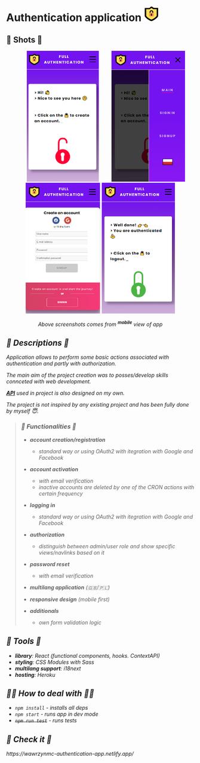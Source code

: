 <h1>Authentication application <img src="src/assets/images/logo.png" height="40px"></h1>

<h2>👀 Shots 👀</h2> 
<p align="center">
    <img src="src/assets/shots/mobile_main.png" height="350px" style="margin: 0 30px;">
    <img src="src/assets/shots/mobile_side.png" height="350px">
    <img src="src/assets/shots/mobile_signup.png" height="350px">
    <img src="src/assets/shots/mobile_main_auth.png" height="350px">
</p>

<p align="center"><i>Above screenshots comes from <sup><strong>mobile</strong></sup> view of app<i></p>

<h2>🧻 Descriptions 🧻</h2>

Application allows to perform some basic actions associated with authentication and partly with authorization.

The main aim of the project creation was to posses/develop skills connceted with web development. 

**[API](https://github.com/wawrzynmc/Authentication-server)** used in project is also designed on my own.

The project is not inspired by any existing project and has been fully done by myself 😇.


> <h3>🦾 Functionalities 🦾</h3>
> 
> - **account creation/registration**
> 
>   - standard way or using OAuth2 with itegration with Google and Facebook
> 
> - **account activation**
>
>   - with email verification
>   - inactive accounts are deleted by one of the CRON actions with certain frequency
> 
> - **logging in**
> 
>   - standard way or using OAuth2 with itegration with Google and Facebook
> 
> - **authorization**
> 
>   - distinguish between admin/user role and show specific views/navlinks based on it
> 
> - **password reset**
> 
>   - with email verification
> 
> - **multilang application** (🇬🇧/🇵🇱)
> 
> - **responsive design** (mobile first)
> 
> - **additionals**
> 
>   - own form validation logic

<h2>🧰 Tools 🧰</h2>

- **library**: React (functional components, hooks. ContextAPI)
- **styling**: CSS Modules with Sass
- **multilang support**: i18next
- **hosting**: Heroku

<h2>🏃‍♂️ How to deal with 🏃‍♂️</h2>

- <code>npm install</code> - installs all deps
- <code>npm start</code> - runs app in dev mode
- ~~<code>npm run test</code>~~ - runs tests

<h2>💩 Check it 💩</h2>
https://wawrzynmc-authentication-app.netlify.app/
